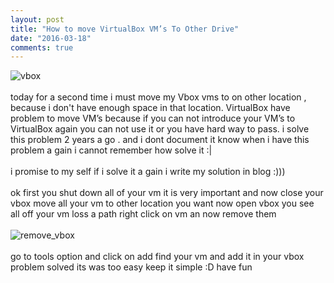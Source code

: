 ```yaml
---
layout: post
title: "How to move VirtualBox VM’s To Other Drive"
date: "2016-03-18"
comments: true
---
```

![vbox](https://www.virtualbox.org/graphics/vbox_logo2_gradient.png)
<br /><br />today for a second time i must move my Vbox vms to on other location , because i don't have enough space in that location.
VirtualBox have problem to move VM’s because if you can not introduce your VM’s to VirtualBox again you can not use it or you have hard way to pass.
i solve this problem 2 years a go . and i dont document it know when i have this problem a gain i cannot remember how solve it :|
<br /><br />i promise to my self if i solve it a gain i write my solution in blog :)))
<br /><br />ok first you shut down all of your vm
it is very important and now close your vbox move all your vm to other location you want
now open vbox you see all off your vm loss a path right click on vm an now remove them
<br /><br />![remove_vbox](http://www.pcstats.com/articleimages/201207/win8virtualization_vb18.jpg)
<br /><br />go to tools option and click on add find your vm and add it in your vbox problem solved
its was too easy keep it simple :D
have fun
